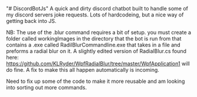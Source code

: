"# DiscordBotJs" 
A quick and dirty discord chatbot built to handle some of my discord servers joke requests. Lots of hardcodeing, but a nice way of getting back into JS.

NB:
The use of the .blur command requires a bit of setup. you must create a folder called workingImages in the directory that the bot is run from that contains a .exe called RadilBlurCommandline.exe that takes in a file and preforms a radial blur on it. A slightly edited version of RadialBlur.cs found here: https://github.com/KLRyder/WpfRadialBlur/tree/master/WpfApplication1 will do fine. A fix to make this all happen automatically is incoming.

Need to fix up some of the code to make it more reusable and am looking into sorting out more commands.
